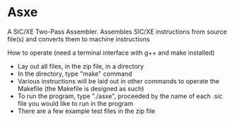 # Asxe
A SIC/XE Two-Pass Assembler. Assembles SIC/XE instructions from source file(s) and converts them to machine instructions

How to operate (need a terminal interface with g++ and make installed)
- Lay out all files, in the zip file, in a directory
- In the directory, type "make" command
- Various instructions will be laid out in other commands to operate the Makefile (the Makefile is designed as such)
- To run the program, type "./asxe", proceeded by the name of each .sic file you would like to run in the program
- There are a few example test files in the zip file
